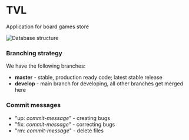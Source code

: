 # TVL

Application for board games store

![Database structure](https://i.imgur.com/7uR67XF.png)

### Branching strategy

We have the following branches:

-   **master** - stable, production ready code; latest stable release
-   **develop** - main branch for developing, all other branches get merged here

### Commit messages

-   "up: _commit-message_" - creating bugs
-   "fix: _commit-message_" - correcting bugs
-   "rm: _commit-message_" - delete files
